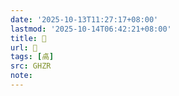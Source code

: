 ```yaml
---
date: '2025-10-13T11:27:17+08:00'
lastmod: '2025-10-14T06:42:21+08:00'
title: 󰖱
url: 󰖱
tags: [卨]
src: GHZR
note:
---
```


